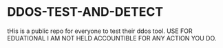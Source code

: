 # DDOS-TEST-AND-DETECT
tHis is a public repo for everyone to test their ddos tool. USE FOR EDUATIONAL I AM NOT HELD ACCOUNTIBLE FOR ANY ACTION YOU DO.
